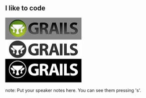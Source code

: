 ##  I like to code

![Grails Logo](/img/grails-logo.jpeg "Grails is pretty dope")

note:
    Put your speaker notes here.
    You can see them pressing 's'.
